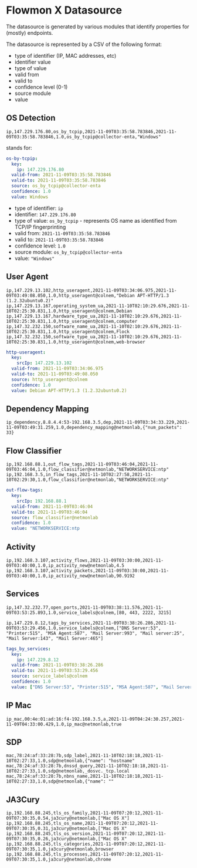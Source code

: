 # Flowmon X Datasource

The datasource is generated by various modules that identify properties for (mostly) endpoints.


The datasource is represented by a CSV of the following format:

* type of identifier (IP, MAC addresses, etc)
* identifier value
* type of value 
* valid from 
* valid to
* confidence level (0-1)
* source module
* value

## OS Detection
```
ip,147.229.176.80,os_by_tcpip,2021-11-09T03:35:58.783846,2021-11-09T03:35:58.783846,1.0,os_by_tcpip@collector-enta,"Windows"
```
stands for:

```yaml
os-by-tcpip:
  key: 
    ip: 147.229.176.80     
  valid-from: 2021-11-09T03:35:58.783846
  valid-to: 2021-11-09T03:35:58.783846
  source: os_by_tcpip@collector-enta
  confidence: 1.0
  value: Windows 
```

* type of identifier: `ip` 
* identifier: `147.229.176.80`
* type of value: `os_by_tcpip` - represents OS name as identified from TCP/IP fingerprinting
* valid from: `2021-11-09T03:35:58.783846`
* valid to: `2021-11-09T03:35:58.783846`
* confidence level: `1.0`
* source module: `os_by_tcpip@collector-enta`
* value: `"Windows"`

## User Agent
```
ip,147.229.13.102,http_useragent,2021-11-09T03:34:06.975,2021-11-09T03:49:08.050,1.0,http_useragent@colnem,"Debian APT-HTTP/1.3 (1.2.32ubuntu0.2)"
ip,147.229.13.167,operating_system_ua,2021-11-10T02:10:29.676,2021-11-10T02:25:30.831,1.0,http_useragent@colnem,Debian
ip,147.229.13.167,hardware_type_ua,2021-11-10T02:10:29.676,2021-11-10T02:25:30.831,1.0,http_useragent@colnem,computer
ip,147.32.232.150,software_name_ua,2021-11-10T02:10:29.676,2021-11-10T02:25:30.831,1.0,http_useragent@colnem,Flock
ip,147.32.232.150,software_type_ua,2021-11-10T02:10:29.676,2021-11-10T02:25:30.831,1.0,http_useragent@colnem,web-browser
```

```yaml
http-useragent: 
  key:   
    srcIp: 147.229.13.102
  valid-from: 2021-11-09T03:34:06.975
  valid-to: 2021-11-09T03:49:08.050
  source: http_useragent@colnem
  confidence: 1.0
  value: Debian APT-HTTP/1.3 (1.2.32ubuntu0.2) 
```

## Dependency Mapping
```
ip_dependency,8.8.4.4:53-192.168.3.5,dep,2021-11-09T03:34:33.229,2021-11-09T03:49:31.259,1.0,dependency_mapping@netmonlab,{"num_packets": 33}
```

## Flow Classifier
```
ip,192.168.88.1,out_flow_tags,2021-11-09T03:46:04,2021-11-09T03:46:04,1.0,flow_classifier@netmonlab,"NETWORKSERVICE:ntp"
ip,192.168.3.5,in_flow_tags,2021-11-10T02:27:58,2021-11-10T02:29:30,1.0,flow_classifier@netmonlab,"NETWORKSERVICE:ntp"
```

```yaml
out-flow-tags: 
  key: 
    srcIp: 192.168.88.1
  valid-from: 2021-11-09T03:46:04
  valid-to: 2021-11-09T03:46:04
  source: flow_classifier@netmonlab
  confidence: 1.0
  value: "NETWORKSERVICE:ntp 
```

## Activity
```
ip,192.168.3.107,activity_flows,2021-11-09T03:30:00,2021-11-09T03:40:00,1.0,ip_activity_new@netmonlab,4.5
ip,192.168.3.107,activity_packets,2021-11-09T03:30:00,2021-11-09T03:40:00,1.0,ip_activity_new@netmonlab,90.9192
```

## Services
```
ip,147.32.232.77,open_ports,2021-11-09T03:38:11.576,2021-11-09T03:53:25.893,1.0,service_labels@colnem,[80, 443, 2222, 3215]

ip,147.229.8.12,tags_by_services,2021-11-09T03:38:26.286,2021-11-09T03:53:29.456,1.0,service_labels@colnem,["DNS Server:53", "Printer:515", "MSA Agent:587", "Mail Server:993", "Mail server:25", "Mail Server:143", "Mail Server:465"]
```
```yaml
tags_by_services: 
  key: 
    ip: 147.229.8.12
  valid-from: 2021-11-09T03:38:26.286
  valid-to: 2021-11-09T03:53:29.456
  source: service_labels@colnem
  confidence: 1.0
  value: ["DNS Server:53", "Printer:515", "MSA Agent:587", "Mail Server:993", "Mail server:25", "Mail Server:143", "Mail Server:465"] 
```


## IP Mac
```
ip_mac,00:4e:01:ad:16:f4-192.168.3.5,a,2021-11-09T04:24:30.257,2021-11-09T04:33:00.429,1.0,ip_mac@netmonlab,true

```
## SDP 
```
mac,78:24:af:33:28:7b,sdp_label,2021-11-10T02:18:18,2021-11-10T02:27:33,1.0,sdp@netmonlab,{"name": "hostname"
mac,78:24:af:33:28:7b,dnssd_query,2021-11-10T02:18:18,2021-11-10T02:27:33,1.0,sdp@netmonlab,_dosvc._tcp.local
mac,78:24:af:33:28:7b,nbns_name,2021-11-10T02:18:18,2021-11-10T02:27:33,1.0,sdp@netmonlab,{"name": ""

```

## JA3Cury

```
ip,192.168.88.245,tls_os_family,2021-11-09T07:20:12,2021-11-09T07:30:35,0.54,ja3cury@netmonlab,["Mac OS X"]
ip,192.168.88.245,tls_os_name,2021-11-09T07:20:12,2021-11-09T07:30:35,0.31,ja3cury@netmonlab,["Mac OS X"
ip,192.168.88.245,tls_os_version,2021-11-09T07:20:12,2021-11-09T07:30:35,0.26,ja3cury@netmonlab,["Mac OS X"
ip,192.168.88.245,tls_categories,2021-11-09T07:20:12,2021-11-09T07:30:35,1.0,ja3cury@netmonlab,browser
ip,192.168.88.245,tls_processes,2021-11-09T07:20:12,2021-11-09T07:30:35,1.0,ja3cury@netmonlab,chrome
```
